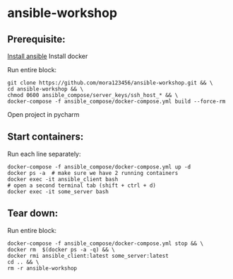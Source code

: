# ansible-workshop


## Prerequisite:
[Install ansible](https://docs.ansible.com/ansible/latest/installation_guide/intro_installation.html)
Install docker

Run entire block:

```
git clone https://github.com/mora123456/ansible-workshop.git && \
cd ansible-workshop && \
chmod 0600 ansible_compose/server_keys/ssh_host_* && \
docker-compose -f ansible_compose/docker-compose.yml build --force-rm
```

Open project in pycharm


## Start containers:
Run each line separately:

```
docker-compose -f ansible_compose/docker-compose.yml up -d
docker ps -a  # make sure we have 2 running containers
docker exec -it ansible_client bash
# open a second terminal tab (shift + ctrl + d)
docker exec -it some_server bash
```

## Tear down:
Run entire block:

```
docker-compose -f ansible_compose/docker-compose.yml stop && \
docker rm  $(docker ps -a -q) && \
docker rmi ansible_client:latest some_server:latest
cd .. && \
rm -r ansible-workshop
```

